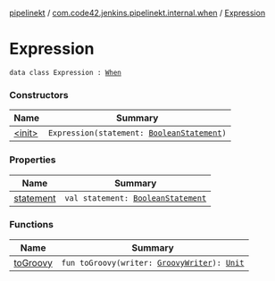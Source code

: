 [pipelinekt](../../index.md) / [com.code42.jenkins.pipelinekt.internal.when](../index.md) / [Expression](./index.md)

# Expression

`data class Expression : `[`When`](../../com.code42.jenkins.pipelinekt.core/-when.md)

### Constructors

| Name | Summary |
|---|---|
| [&lt;init&gt;](-init-.md) | `Expression(statement: `[`BooleanStatement`](../../com.code42.jenkins.pipelinekt.core.conditional/-boolean-statement/index.md)`)` |

### Properties

| Name | Summary |
|---|---|
| [statement](statement.md) | `val statement: `[`BooleanStatement`](../../com.code42.jenkins.pipelinekt.core.conditional/-boolean-statement/index.md) |

### Functions

| Name | Summary |
|---|---|
| [toGroovy](to-groovy.md) | `fun toGroovy(writer: `[`GroovyWriter`](../../com.code42.jenkins.pipelinekt.core.writer/-groovy-writer/index.md)`): `[`Unit`](https://kotlinlang.org/api/latest/jvm/stdlib/kotlin/-unit/index.html) |

